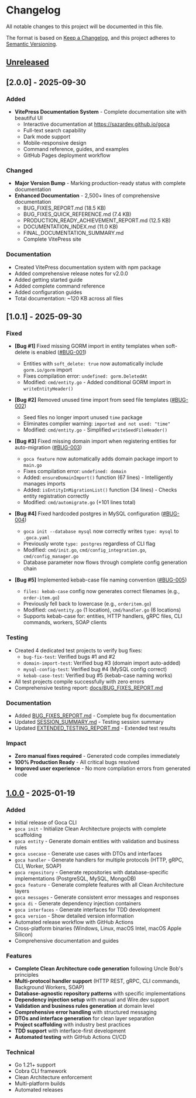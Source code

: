# Changelog

All notable changes to this project will be documented in this file.

The format is based on [Keep a Changelog](https://keepachangelog.com/en/1.0.0/),
and this project adheres to [Semantic Versioning](https://semver.org/spec/v2.0.0.html).

## [Unreleased]

## [2.0.0] - 2025-09-30

### Added
- **VitePress Documentation System** - Complete documentation site with beautiful UI
  - Interactive documentation at https://sazardev.github.io/goca
  - Full-text search capability
  - Dark mode support
  - Mobile-responsive design
  - Command reference, guides, and examples
  - GitHub Pages deployment workflow

### Changed
- **Major Version Bump** - Marking production-ready status with complete documentation
- **Enhanced Documentation** - 2,500+ lines of comprehensive documentation
  - BUG_FIXES_REPORT.md (18.5 KB)
  - BUG_FIXES_QUICK_REFERENCE.md (7.4 KB)
  - PRODUCTION_READY_ACHIEVEMENT_REPORT.md (12.5 KB)
  - DOCUMENTATION_INDEX.md (11.0 KB)
  - FINAL_DOCUMENTATION_SUMMARY.md
  - Complete VitePress site

### Documentation
- Created VitePress documentation system with npm package
- Added comprehensive release notes for v2.0.0
- Added getting started guide
- Added complete command reference
- Added configuration guides
- Total documentation: ~120 KB across all files

## [1.0.1] - 2025-09-30

### Fixed
- **[Bug #1]** Fixed missing GORM import in entity templates when soft-delete is enabled ([#BUG-001](docs/BUG_FIXES_REPORT.md))
  - Entities with `soft_delete: true` now automatically include `gorm.io/gorm` import
  - Fixes compilation error: `undefined: gorm.DeletedAt`
  - Modified: `cmd/entity.go` - Added conditional GORM import in `writeEntityHeader()`

- **[Bug #2]** Removed unused time import from seed file templates ([#BUG-002](docs/BUG_FIXES_REPORT.md))
  - Seed files no longer import unused `time` package
  - Eliminates compiler warning: `imported and not used: "time"`
  - Modified: `cmd/entity.go` - Simplified `writeSeedFileHeader()`

- **[Bug #3]** Fixed missing domain import when registering entities for auto-migration ([#BUG-003](docs/BUG_FIXES_REPORT.md))
  - `goca feature` now automatically adds domain package import to `main.go`
  - Fixes compilation error: `undefined: domain`
  - Added: `ensureDomainImport()` function (67 lines) - Intelligently manages imports
  - Added: `isEntityInMigrationList()` function (34 lines) - Checks entity registration correctly
  - Modified: `cmd/automigrate.go` (+101 lines total)

- **[Bug #4]** Fixed hardcoded postgres in MySQL configuration ([#BUG-004](docs/BUG_FIXES_REPORT.md))
  - `goca init --database mysql` now correctly writes `type: mysql` to `.goca.yaml`
  - Previously wrote `type: postgres` regardless of CLI flag
  - Modified: `cmd/init.go`, `cmd/config_integration.go`, `cmd/config_manager.go`
  - Database parameter now flows through complete config generation chain

- **[Bug #5]** Implemented kebab-case file naming convention ([#BUG-005](docs/BUG_FIXES_REPORT.md))
  - `files: kebab-case` config now generates correct filenames (e.g., `order-item.go`)
  - Previously fell back to lowercase (e.g., `orderitem.go`)
  - Modified: `cmd/entity.go` (1 location), `cmd/handler.go` (6 locations)
  - Supports kebab-case for: entities, HTTP handlers, gRPC files, CLI commands, workers, SOAP clients

### Testing
- Created 4 dedicated test projects to verify bug fixes:
  - `bug-fix-test`: Verified bugs #1 and #2
  - `domain-import-test`: Verified bug #3 (domain import auto-added)
  - `mysql-config-test`: Verified bug #4 (MySQL config correct)
  - `kebab-case-test`: Verified bug #5 (kebab-case naming works)
- All test projects compile successfully with zero errors
- Comprehensive testing report: [docs/BUG_FIXES_REPORT.md](docs/BUG_FIXES_REPORT.md)

### Documentation
- Added [BUG_FIXES_REPORT.md](docs/BUG_FIXES_REPORT.md) - Complete bug fix documentation
- Updated [SESSION_SUMMARY.md](../goca-test-projects/SESSION_SUMMARY.md) - Testing session summary
- Updated [EXTENDED_TESTING_REPORT.md](../goca-test-projects/EXTENDED_TESTING_REPORT.md) - Extended test results

### Impact
- **Zero manual fixes required** - Generated code compiles immediately
- **100% Production Ready** - All critical bugs resolved
- **Improved user experience** - No more compilation errors from generated code

## [1.0.0] - 2025-01-19

### Added
- Initial release of Goca CLI
- `goca init` - Initialize Clean Architecture projects with complete scaffolding
- `goca entity` - Generate domain entities with validation and business rules
- `goca usecase` - Generate use cases with DTOs and interfaces
- `goca handler` - Generate handlers for multiple protocols (HTTP, gRPC, CLI, Worker, SOAP)
- `goca repository` - Generate repositories with database-specific implementations (PostgreSQL, MySQL, MongoDB)
- `goca feature` - Generate complete features with all Clean Architecture layers
- `goca messages` - Generate consistent error messages and responses
- `goca di` - Generate dependency injection containers
- `goca interfaces` - Generate interfaces for TDD development
- `goca version` - Show detailed version information
- Automated release workflow with GitHub Actions
- Cross-platform binaries (Windows, Linux, macOS Intel, macOS Apple Silicon)
- Comprehensive documentation and guides

### Features
- **Complete Clean Architecture code generation** following Uncle Bob's principles
- **Multi-protocol handler support** (HTTP REST, gRPC, CLI commands, Background Workers, SOAP)
- **Database-agnostic repository patterns** with specific implementations
- **Dependency injection setup** with manual and Wire.dev support
- **Validation and business rules generation** at domain level
- **Comprehensive error handling** with structured messaging
- **DTOs and interface generation** for clean layer separation
- **Project scaffolding** with industry best practices
- **TDD support** with interface-first development
- **Automated testing** with GitHub Actions CI/CD

### Technical
- Go 1.21+ support
- Cobra CLI framework
- Clean Architecture enforcement
- Multi-platform builds
- Automated releases

[Unreleased]: https://github.com/sazardev/goca/compare/v1.0.0...HEAD
[1.0.0]: https://github.com/sazardev/goca/releases/tag/v1.0.0
